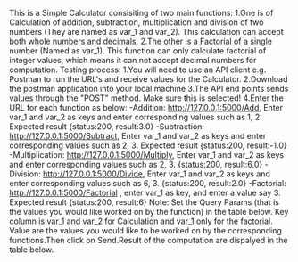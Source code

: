 
This is a Simple Calculator consisiting of two main functions: 
1.One is of Calculation of addition, subtraction, multiplication and division of two numbers (They are named as var_1 and var_2). This calculation can accept both whole numbers and decimals.
2.The other is a Factorial of a single number (Named as var_1). This function can only calculate factorial of integer values, which means it can not accept decimal numbers for computation.
Testing process:
1.You will need to use an API client e.g. Postman to run the URL's and receive values for the Calculator. 
2.Download the postman application into your local machine
3.The API end points sends values through the "POST" method. Make sure this is selected!
4.Enter the URL for each function as below:
-Addition: http://127.0.0.1:5000/Add, Enter var_1 and var_2 as keys and enter corresponding values such as 1, 2. Expected       result {status:200, result:3.0}
-Subtraction: http://127.0.0.1:5000/Subtract, Enter var_1 and var_2 as keys and enter corresponding values such as 2, 3. Expected result {status:200, result:-1.0}
-Multiplication: http://127.0.0.1:5000/Multiply, Enter var_1 and var_2 as keys and enter corresponding values such as 2, 3. {status:200, result:6.0}
-Division: http://127.0.0.1:5000/Divide, Enter var_1 and var_2 as keys and enter corresponding values such as 6, 3. {status:200, result:2.0}
-Factorial: http://127.0.0.1:5000/Factorial , enter var_1 as key, and enter a value say 3. Expected result {status:200, result:6} 
Note: Set the Query Params (that is the values you would like worked on by the function) in the table below. Key column is var_1 and var_2 for Calculation and var_1 only for the factorial. Value are the values you would like to be worked on by the corresponding functions.Then click on Send.Result of the computation are dispalyed in the table below.



